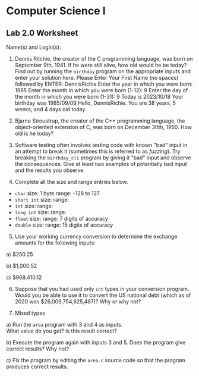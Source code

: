 
# Computer Science I 
## Lab 2.0 Worksheet

Name(s) and Login(s):



1. Dennis Ritchie, the creator of the C programming language,
was born on September 9th, 1941.  If he were still alive,
how old would he be today?  Find out by running the `birthday`
program on the appropriate inputs and enter your solution here.
Please Enter Your First Name (no spaces) followed by ENTER: DennisRichie
Enter the year in which you were born: 1985
Enter the month in which you were born (1-12): 9
Enter the day of the month in which you were born (1-31): 9
Today is 2023/10/18
Your birthday was 1985/09/09
Hello, DennisRichie.  You are 38 years, 5 weeks, and 4 days old today



2. Bjarne Stroustrup, the creator of the C++ programming
language, the object-oriented extension of C, was born on
December 30th, 1950.  How old is he today?




3. Software testing often involves testing code with known
"bad" input in an attempt to break it (sometimes this is
referred to as *fuzzing*).  Try breaking the `birthday_cli`
program by giving it "bad" input and observe the consequences.
Give at least two examples of potentially bad input and the
results you observe.




4. Complete all the size and range entries below.

* `char`
  size: 1 byte
  range: -128 to 127
* `short int`
  size:
  range:
* `int`
  size:
  range:
* `long int`
  size:
  range:
* `float`
  size:
  range: 7 digits of accuracy
* `double`
  size:
  range: 15 digits of accuracy


5. Use your working currency conversion to determine
the exchange amounts for the following inputs:

  a) $250.25

  b) $1,000.52

  c) $968,410.12



6. Suppose that you had used only `int` types
in your conversion program.  Would you be able
to use it to convert the US national debt
(which as of 2020 was \$26,009,754,625,487)?
Why or why not?




7. Mixed types

a) Run the `area` program with 3 and 4 as inputs.  
What value do you get?  Is this result correct?


b) Execute the program again with inputs 3 and 5.
Does the program give correct results?  Why not?


c) Fix the program by editing the `area.c` source
code so that the program produces correct results.
